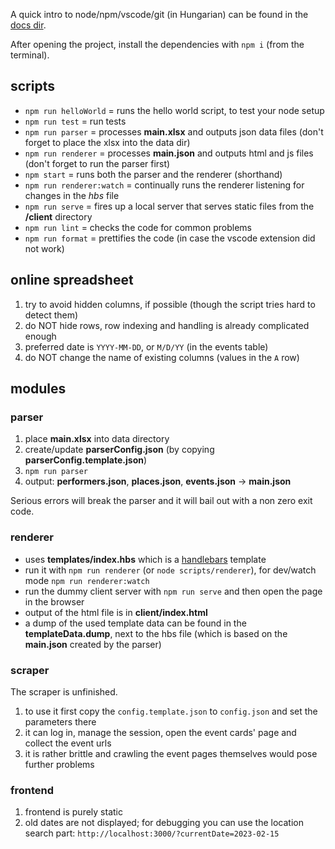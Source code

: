 A quick intro to node/npm/vscode/git (in Hungarian) can be found in the [docs dir](./docs/README.md).

After opening the project, install the dependencies with `npm i` (from the terminal).

## scripts

- `npm run helloWorld` = runs the hello world script, to test your node setup
- `npm run test` = run tests
- `npm run parser` = processes **main.xlsx** and outputs json data files (don't forget to place the xlsx into the data dir)
- `npm run renderer` = processes **main.json** and outputs html and js files (don't forget to run the parser first)
- `npm start` = runs both the parser and the renderer (shorthand)
- `npm run renderer:watch` = continually runs the renderer listening for changes in the _hbs_ file
- `npm run serve` = fires up a local server that serves static files from the **/client** directory
- `npm run lint` = checks the code for common problems
- `npm run format` = prettifies the code (in case the vscode extension did not work)

## online spreadsheet

1. try to avoid hidden columns, if possible (though the script tries hard to detect them)
2. do NOT hide rows, row indexing and handling is already complicated enough
3. preferred date is `YYYY-MM-DD`, or `M/D/YY` (in the events table)
4. do NOT change the name of existing columns (values in the `A` row)

## modules

### parser

1. place **main.xlsx** into data directory
2. create/update **parserConfig.json** (by copying **parserConfig.template.json**)
3. `npm run parser`
4. output: **performers.json**, **places.json**, **events.json** -> **main.json**

Serious errors will break the parser and it will bail out with a non zero exit code.

### renderer

- uses **templates/index.hbs** which is a [handlebars](https://handlebarsjs.com/guide/#what-is-handlebars) template
- run it with `npm run renderer` (or `node scripts/renderer`), for dev/watch mode `npm run renderer:watch`
- run the dummy client server with `npm run serve` and then open the page in the browser
- output of the html file is in **client/index.html**
- a dump of the used template data can be found in the **templateData.dump**, next to the hbs file
  (which is based on the **main.json** created by the parser)

### scraper

The scraper is unfinished.

1. to use it first copy the `config.template.json` to `config.json` and set the parameters there
2. it can log in, manage the session, open the event cards' page and collect the event urls
3. it is rather brittle and crawling the event pages themselves would pose further problems

### frontend

1. frontend is purely static
2. old dates are not displayed; for debugging you can use the location search part: `http://localhost:3000/?currentDate=2023-02-15`
